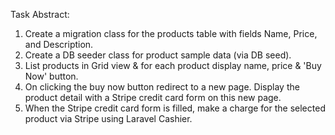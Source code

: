 Task Abstract:
1. Create a migration class for the products table with fields Name, Price, and Description.
2. Create a DB seeder class for product sample data (via DB seed).
3. List products in Grid view & for each product display name, price & 'Buy Now' button.
4. On clicking the buy now button redirect to a new page. Display the product detail with a Stripe credit card form on this new page.
5. When the Stripe credit card form is filled, make a charge for the selected product via Stripe using Laravel Cashier.